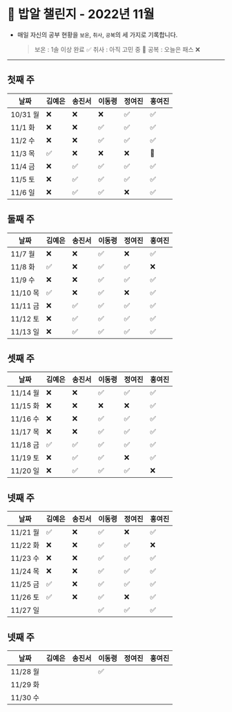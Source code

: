 # 🍚 밥알 챌린지 - 2022년 11월
- 매일 자신의 공부 현황을 `보온`, `취사`, `공복`의 세 가지로 기록합니다.
    
    > 보온 : 1솔 이상 완료 ✅
    취사 : 아직 고민 중 🤔
    공복 : 오늘은 패스 ❌
---

## 첫째 주
**날짜**|김예은|송진서|이동령|정여진|홍여진
---|---|---|---|---|---
10/31 월|❌|❌|❌|✅|✅
11/1 화|❌|❌|✅|✅|✅
11/2 수|❌|❌|✅|✅|✅
11/3 목|✅|❌|❌|❌|🤔
11/4 금|❌|✅|✅|✅|✅
11/5 토|❌|✅|✅|✅|✅
11/6 일|❌|✅|✅|❌|✅

## 둘째 주
**날짜**|김예은|송진서|이동령|정여진|홍여진
---|---|---|---|---|---
11/7 월|❌|❌|✅|❌|✅
11/8 화|✅|❌|✅|✅|❌
11/9 수|❌|❌|✅|✅|✅
11/10 목|✅|❌|✅|❌|✅
11/11 금|❌|✅|✅|✅|✅
11/12 토|❌|✅|✅|✅|✅
11/13 일|❌|✅|✅|✅|✅

## 셋째 주
**날짜**|김예은|송진서|이동령|정여진|홍여진
---|---|---|---|---|---
11/14 월|❌|❌|✅|✅|✅
11/15 화|❌|❌|❌|❌|✅
11/16 수|❌|❌|✅|✅|✅
11/17 목|❌|❌|✅|✅|✅
11/18 금|✅|✅|✅|✅|✅
11/19 토|❌|✅|✅|❌|✅
11/20 일|❌|✅|✅|✅|❌


## 넷째 주
**날짜**|김예은|송진서|이동령|정여진|홍여진
---|---|---|---|---|---
11/21 월|✅|❌|✅|❌|✅
11/22 화|❌|❌|✅|✅|❌
11/23 수|❌|❌|✅|✅|✅
11/24 목|❌|❌|✅|✅|✅
11/25 금|✅|❌|✅|✅|✅
11/26 토|✅|❌|✅|❌|✅
11/27 일| | |✅|✅|✅


## 넷째 주
**날짜**|김예은|송진서|이동령|정여진|홍여진
---|---|---|---|---|---
11/28 월| | |✅| |
11/29 화| | | | |
11/30 수| | | | |
